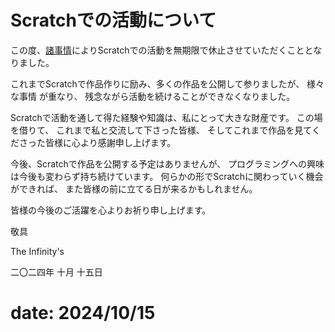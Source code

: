 # Scratchでの活動について

この度、[諸事情](../../09/blocked-from-scratch/)によりScratchでの活動を無期限で休止させていただくこととなりました。

これまでScratchで作品作りに励み、多くの作品を公開して参りましたが、
様々な事情
が重なり、
残念ながら活動を続けることができなくなりました。

Scratchで活動を通して得た経験や知識は、私にとって大きな財産です。
この場を借りて、
これまで私と交流して下さった皆様、
そしてこれまで作品を見てくださった皆様に心より感謝申し上げます。

今後、Scratchで作品を公開する予定はありませんが、
プログラミングへの興味は今後も変わらず持ち続けています。
何らかの形でScratchに関わっていく機会ができれば、
また皆様の前に立てる日が来るかもしれません。

皆様の今後のご活躍を心よりお祈り申し上げます。

敬具

The Infinity's

二〇二四年 十月 十五日

# date: 2024/10/15